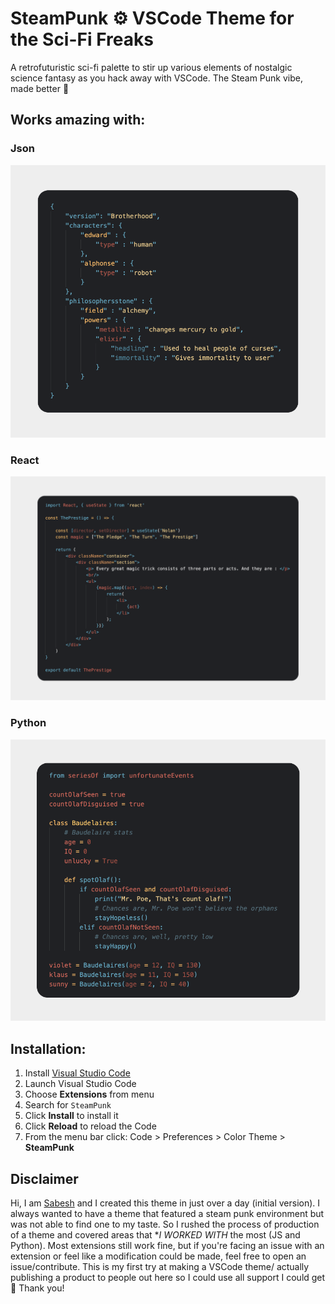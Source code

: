 # SteamPunk ⚙️ VSCode Theme for the Sci-Fi Freaks

A retrofuturistic sci-fi palette to stir up various elements of nostalgic science fantasy as you hack away with VSCode. The Steam Punk vibe, made better 🦾

## Works amazing with:

### Json

![Json](https://github.com/programVeins/SteamPunk/blob/master/images/Json.png)
<br/>

### React

![React](https://github.com/programVeins/SteamPunk/blob/master/images/React.png)
<br/>

### Python

![Python](https://github.com/programVeins/SteamPunk/blob/master/images/Python.png)
<br/>

## Installation:

1.  Install [Visual Studio Code](https://code.visualstudio.com/)
2.  Launch Visual Studio Code
3.  Choose **Extensions** from menu
4.  Search for `SteamPunk`
5.  Click **Install** to install it
6.  Click **Reload** to reload the Code
7.  From the menu bar click: Code > Preferences > Color Theme > **SteamPunk**

## Disclaimer

Hi, I am [Sabesh](https://github.com/programVeins/) and I created this theme in just over a day (initial version). I always wanted to have a theme that featured a steam punk environment but was not able to find one to my taste. So I rushed the process of production of a theme and covered areas that **I WORKED WITH* the most (JS and Python). Most extensions still work fine, but if you're facing an issue with an extension or feel like a modification could be made, feel free to open an issue/contribute. This is my first try at making a VSCode theme/ actually publishing a product to people out here so I could use all support I could get 🎉 Thank you! 